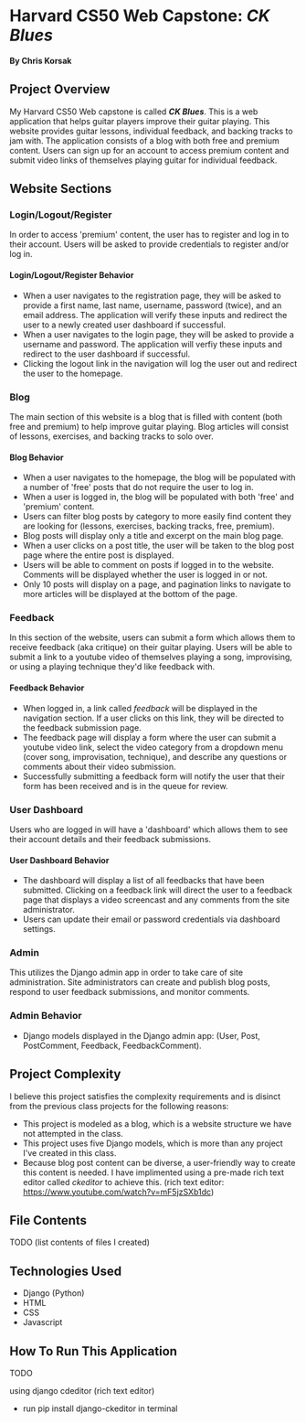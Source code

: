 # Harvard CS50 Web Capstone: *CK Blues*
__By Chris Korsak__

## Project Overview

My Harvard CS50 Web capstone is called __*CK Blues*__. This is a web application that helps guitar players improve their guitar playing. This website provides guitar lessons, individual feedback, and backing tracks to jam with. The application consists of a blog with both free and premium content. Users can sign up for an account to access premium content and submit video links of themselves playing guitar for individual feedback.

## Website Sections

### Login/Logout/Register
In order to access 'premium' content, the user has to register and log in to their account. Users will be asked to provide credentials to register and/or log in.
#### Login/Logout/Register Behavior
* When a user navigates to the registration page, they will be asked to provide a first name, last name, username, password (twice), and an email address. The application will verify these inputs and redirect the user to a newly created user dashboard if successful.
* When a user navigates to the login page, they will be asked to provide a username and password. The application will verfiy these inputs and redirect to the user dashboard if successful.
* Clicking the logout link in the navigation will log the user out and redirect the user to the homepage.

### Blog
The main section of this website is a blog that is filled with content (both free and premium) to help improve guitar playing. Blog articles will consist of lessons, exercises, and backing tracks to solo over.
#### Blog Behavior
* When a user navigates to the homepage, the blog will be populated with a number of 'free' posts that do not require the user to log in.
* When a user is logged in, the blog will be populated with both 'free' and 'premium' content.
* Users can filter blog posts by category to more easily find content they are looking for (lessons, exercises, backing tracks, free, premium).
* Blog posts will display only a title and excerpt on the main blog page.
* When a user clicks on a post title, the user will be taken to the blog post page where the entire post is displayed.
* Users will be able to comment on posts if logged in to the website. Comments will be displayed whether the user is logged in or not.
* Only 10 posts will display on a page, and pagination links to navigate to more articles will be displayed at the bottom of the page.

### Feedback
In this section of the website, users can submit a form which allows them to receive feedback (aka critique) on their guitar playing. Users will be able to submit a link to a youtube video of themselves playing a song, improvising, or using a playing technique they'd like feedback with.
#### Feedback Behavior
* When logged in, a link called *feedback* will be displayed in the navigation section. If a user clicks on this link, they will be directed to the feedback submission page.
* The feedback page will display a form where the user can submit a youtube video link, select the video category from a dropdown menu (cover song, improvisation, technique), and describe any questions or comments about their video submission.
* Successfully submitting a feedback form will notify the user that their form has been received and is in the queue for review.

### User Dashboard
Users who are logged in will have a 'dashboard' which allows them to see their account details and their feedback submissions.
#### User Dashboard Behavior
* The dashboard will display a list of all feedbacks that have been submitted. Clicking on a feedback link will direct the user to a feedback page that displays a video screencast and any comments from the site administrator.
* Users can update their email or password credentials via dashboard settings.

### Admin
This utilizes the Django admin app in order to take care of site administration. Site administrators can create and publish blog posts, respond to user feedback submissions, and monitor comments.
### Admin Behavior
* Django models displayed in the Django admin app: (User, Post, PostComment, Feedback, FeedbackComment).

## Project Complexity
I believe this project satisfies the complexity requirements and is disinct from the previous class projects for the following reasons:

* This project is modeled as a blog, which is a website structure we have not attempted in the class.
* This project uses five Django models, which is more than any project I've created in this class.
* Because blog post content can be diverse, a user-friendly way to create this content is needed. I have implimented using a pre-made rich text editor called *ckeditor* to achieve this. (rich text editor: https://www.youtube.com/watch?v=mF5jzSXb1dc)

## File Contents

TODO (list contents of files I created)

## Technologies Used
* Django (Python)
* HTML
* CSS
* Javascript

## How To Run This Application

TODO
<!-- If you’ve added any Python packages that need to be installed in order to run your web application, be sure to add them to a requirements.txt file! -->
using django cdeditor (rich text editor)
* run pip install django-ckeditor in terminal

<!-- * Administrators can flag posts as published, unpublished, free, or premium. -->

